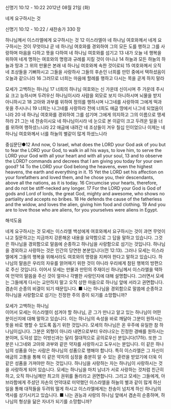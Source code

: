 신명기 10:12 - 10:22 
2012년 08월 21일 (화)

네게 요구하시는 것



신명기 10:12 - 10:22 / 새찬송가 330 장


하나님께서 이스라엘에게 요구하시는 것
12 이스라엘아 네 하나님 여호와께서 네게 요구하시는 것이 무엇이냐 곧 네 하나님 여호와를 경외하여 그의 모든 도를 행하고 그를 사랑하며 마음을 다하고 뜻을 다하여 네 하나님 여호와를 섬기고 13 내가 오늘 네 행복을 위하여 네게 명하는 여호와의 명령과 규례를 지킬 것이 아니냐 14 하늘과 모든 하늘의 하늘과 땅과 그 위의 만물은 본래 네 하나님 여호와께 속한 것이로되 15 여호와께서 오직 네 조상들을 기뻐하시고 그들을 사랑하사 그들의 후손인 너희를 만민 중에서 택하셨음이 오늘과 같으니라 16 그러므로 너희는 마음에 할례를 행하고 다시는 목을 곧게 하지 말라

모세가 고백하는 하나님
17 너희의 하나님 여호와는 신 가운데 신이시며 주 가운데 주시요 크고 능하시며 두려우신 하나님이시라 사람을 외모로 보지 아니하시며 뇌물을 받지 아니하시고 18 고아와 과부를 위하여 정의를 행하시며 나그네를 사랑하여 그에게 떡과 옷을 주시나니 19 너희는 나그네를 사랑하라 전에 너희도 애굽 땅에서 나그네 되었음이니라 20 네 하나님 여호와를 경외하여 그를 섬기며 그에게 의지하고 그의 이름으로 맹세하라 21 그는 네 찬송이시요 네 하나님이시라 네 눈으로 본 이같이 크고 두려운 일을 너를 위하여 행하셨느니라 22 애굽에 내려간 네 조상들이 겨우 칠십 인이었으나 이제는 네 하나님 여호와께서 너를 하늘의 별같이 많게 하셨느니라

중심문단●12 And now, O Israel, what does the LORD your God ask of you but to fear the LORD your God, to walk in all his ways, to love him, to serve the LORD your God with all your heart and with all your soul, 13 and to observe the LORD? commands and decrees that I am giving you today for your own good? 14 To the LORD your God belong the heavens, even the highest heavens, the earth and everything in it. 15 Yet the LORD set his affection on your forefathers and loved them, and he chose you, their descendants, above all the nations, as it is today. 16 Circumcise your hearts, therefore, and do not be stiff-necked any longer. 17 For the LORD your God is God of gods and Lord of lords, the great God, mighty and awesome, who shows no partiality and accepts no bribes. 18 He defends the cause of the fatherless and the widow, and loves the alien, giving him food and clothing. 19 And you are to love those who are aliens, for you yourselves were aliens in Egypt.

해석도움





네게 요구하시는 것 
모세는 이스라엘 백성에게 여호와께서 요구하시는 것이 과연 무엇이냐고 질문하고는 지금까지 강론해온 내용을 요약함으로 그 답을 말하고 있습니다. 그것은 하나님을 경외함으로 말씀에 순종하고 하나님을 사랑함으로 섬기는 것입니다. 하나님을 경외하고 사랑하는 것은 인간의 당연한 본분입니다(전 12:13). 그러나 모세는 이스라엘에게 그들의 행복을 위해서라도 여호와의 명령을 지켜야 한다고 말하고 있습니다. 하나님의 말씀은 우리의 자유를 얽어매기 위한 것이 아니라 우리에게 참된 행복의 방편으로 주신 것입니다. 이어서 모세는 만물과 만민의 주재이신 하나님께서 이스라엘을 택하여 언약의 말씀을 주신 것이 얼마나 각별한 사랑인지에 대해 설명합니다. 그러면서 모세는 그들에게 다시는 교만하지 말고 오직 상한 마음으로 하나님 앞에 서라고 권면합니다. 겸손이 순종의 비결이 되기 때문입니다.
■ 나는 하나님을 경외함으로 말씀에 순종하고 하나님을 사랑함으로 섬기는 진정한 주의 종이 되기를 소망합니까?

모세가 고백하는 하나님  
이어서 모세는 이스라엘이 섬겨야 할 하나님, 곧 그가 만나고 알고 있는 하나님이 어떤 분이신지에 대해 말하고 있습니다. 이는 하나님의 속성을 바로 깨달아 그분이 원하시는 뜻을 바로 행할 수 있도록 돕기 위한 것입니다. 모세의 하나님은 온 우주에 유일한 참 하나님이십니다. 그분은 외형이 아니라 내면으로부터 우러나오는 진정한 경배를 원하시는 분이며, 도덕성 없는 이방신과는 달리 절대적으로 공의로우신 분입니다(17하). 또한 그분은 나그네와 고아와 과부와 같은 약자를 사랑하시고 도우시는 분입니다. 이 같은 하나님의 성품을 아는 사람은 하나님의 성품으로 행해야 합니다. 특히 이스라엘은 그 자신이 애굽의 고통을 통해 이 같은 약자의 심정을 충분히 알 수 있는 훈련을 받았기에 더욱 이 같은 성품을 가져야만 하는 것입니다. 하나님을 사랑하는 자는 하나님이 사랑하시는 것을 사랑하게 되어 있습니다. 모세는 하나님을 마치 남녀가 서로 사랑하는 것처럼 친근히 하고, 오직 하나님께만 최고의 권위를 돌리라고 권면합니다. 그리고 모세는 그들에게, 아브라함에게 주셨던 자손의 언약대로 미약했던 이스라엘을 하늘의 별과 같이 많게 하신 일을 통해 대적들을 두려워 떨게 하시고 이스라엘에게는 찬송이 넘치게 하신 하나님의 역사를 상기시키고 있습니다.
■ 나는 권능과 사랑의 하나님 앞에서 겸손히 순종하며, 하나님의 형상을 닮은 자녀가 되기를 소망합니까?